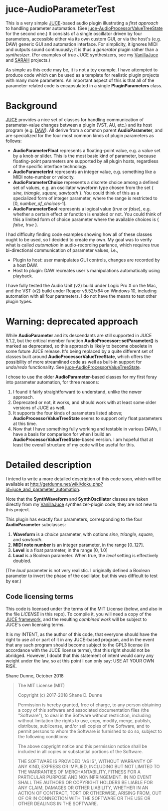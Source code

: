 # juce-AudioParameterTest
This is a very simple [JUCE](https://www.juce.com)-based audio plugin illustrating a *first approach* to handling parameter automation. (See [juce-AudioProcessorValueTreeState](https://github.com/getdunne/juce-AudioProcessorValueTreeStateTest) for the second one.) It consists of a single oscillator driven by four parameters, accessible either via its own custom GUI, or via the host's (e.g. DAW) generic GUI and automation interface. For simplicity, it ignores MIDI and outputs sound continuously; it is thus a *generator* plugin rather than a *synthesizer*. (For examples of true JUCE synthesizers, see my [VanillaJuce](https://github.com/getdunne/VanillaJuce) and [SARAH](https://github.com/getdunne/SARAH) projects.)

As simple as this code may be, it is not a toy example. I have attempted to produce code which can be used as a template for realistic plugin projects with many more parameters. An important aspect of this is that all of the parameter-related code is encapsulated in a single **PluginParameters** class.

# Background #
[JUCE](https://www.juce.com) provides a nice set of classes for handling communication of parameter-value changes between a plugin (VST, AU, etc.) and its host program (e.g. [DAW](https://en.wikipedia.org/wiki/Digital_audio_workstation)). All derive from a common parent **AudioParameter**, and are specialized for the four most common kinds of plugin parameters as follows:
- **AudioParameterFloat** represents a floating-point value, e.g. a value set by a knob or slider. This is the most basic kind of parameter, because floating-point parameters are supported by all plugin hosts, regardless of the specific interface technology.
- **AudioParameterInt** represents an integer value, e.g. something like a MIDI note-number or velocity.
- **AudioParameterChoice** represents a discrete choice among a defined set of values, e.g. an oscillator waveform type chosen from the set { *sine, triangle, square, sawtooth* }. You could think of this as a specialized form of integer parameter, where the range is restricted to [0, *number_of_choices*-1].
- **AudioParameterBool** represents a logical value (*true* or *false*), e.g. whether a certain effect or function is enabled or not. You could think of this a limited form of choice parameter where the available choices is { *false, true* }.

I had difficulty finding code examples showing how all of these classes ought to be used, so I decided to create my own. My goal was to verify what is called *automation* in audio-recording parlance, which requires true bi-directional communication of parameter values, i.e.,
- Plugin to host: user manipulates GUI controls, changes are recorded by a host DAW.
- Host to plugin: DAW recreates user's manipulations automatically using playback.

I have fully tested the Audio Unit (v2) build under Logic Pro X on the Mac, and the VST (v2) build under Reaper v5.52/x64 on Windows 10, including automation with all four parameters. I do not have the means to test other plugin types.

# Warning: deprecated approach #
While **AudioParameter** and its descendants are still supported in JUCE 5.1.2, but the critical member function **AudioProcessor::setParameter()** is marked as deprecated, so this approach is likely to become obsolete in some future JUCE release. It's being replaced by a quite different set of classes built around **AudioProcessorValueTreeState**, which offers the possibility of more streamlined code as well as built-in support for *undo/redo* functionality. See [juce-AudioProcessorValueTreeState](https://github.com/getdunne/juce-AudioProcessorValueTreeStateTest).

I chose to use the older **AudioParameter**-based classes for my first foray into parameter automation, for three reasons:
1. I found it fairly straightforward to understand, unlike the newer approach.
2. Deprecated or not, it works, and should work with at least some older versions of JUCE as well.
3. It supports the four kinds of parameters listed above; **AudioProcessorValueTreeState** seems to support only float parameters at this time.
4. Now that I have something fully working and testable in various DAWs, I have a basis for comparison for when I build an **AudioProcessorValueTreeState**-based version. I am hopeful that at least the overall structure of my code will be useful for this.

# Detailed description #

I intend to write a more detailed description of this code soon, which will be available at http://getdunne.net/wiki/doku.php?id=juce_and_parameter_automation.

Note that the **SynthWaveform** and **SynthOscillator** classes are taken directly from my [VanillaJuce](https://github.com/getdunne/VanillaJuce) synthesizer-plugin code; they are not new to this project.

This plugin has exactly four parameters, corresponding to the four **AudioParameter** subclasses:
1. **Waveform** is a *choice* parameter, with options *sine, triangle, square,* and *sawtooth*.
2. **MIDI note number** is an integer parameter, in the range [0..127].
3. **Level** is a float parameter, in the range [0, 1.0]
4. **Loud** is a Boolean parameter. When true, the *level* setting is effectively doubled.

(The *loud* parameter is not very realistic. I originally defined a Boolean parameter to invert the phase of the oscillator, but this was difficult to test by ear.)

## Code licensing terms
This code is licensed under the terms of the MIT License (below, and also in the file *LICENSE* in this repo). To compile it, you will need a copy of the [JUCE framework](https://juce.com), and the resulting *combined work* will be subject to JUCE's own licensing terms.

It is my INTENT, as the author of this code, that everyone should have the right to use all or part of it in any JUCE-based program, and in the event that any such program should become subject to the GPL3 license (in accordance with the JUCE license terms), that this right should not be abridged. However, I doubt that this statement of intent would carry any weight under the law, so at this point I can only say: USE AT YOUR OWN RISK.

Shane Dunne, October 2018

> The MIT License (MIT)
> 
> Copyright (c) 2017-2018 Shane D. Dunne
> 
> Permission is hereby granted, free of charge, to any person obtaining a copy
> of this software and associated documentation files (the "Software"), to deal
> in the Software without restriction, including without limitation the rights
> to use, copy, modify, merge, publish, distribute, sublicense, and/or sell
> copies of the Software, and to permit persons to whom the Software is
> furnished to do so, subject to the following conditions:
> 
> The above copyright notice and this permission notice shall be included in
> all copies or substantial portions of the Software.
> 
> THE SOFTWARE IS PROVIDED "AS IS", WITHOUT WARRANTY OF ANY KIND, EXPRESS OR
> IMPLIED, INCLUDING BUT NOT LIMITED TO THE WARRANTIES OF MERCHANTABILITY,
> FITNESS FOR A PARTICULAR PURPOSE AND NONINFRINGEMENT. IN NO EVENT SHALL THE
> AUTHORS OR COPYRIGHT HOLDERS BE LIABLE FOR ANY CLAIM, DAMAGES OR OTHER
> LIABILITY, WHETHER IN AN ACTION OF CONTRACT, TORT OR OTHERWISE, ARISING FROM,
> OUT OF OR IN CONNECTION WITH THE SOFTWARE OR THE USE OR OTHER DEALINGS IN
> THE SOFTWARE.
